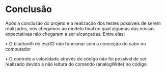 # Conclusão

Após a conclusão do projeto e a realização dos testes possíveis de serem realizados, nós chegamos ao modelo final no qual algumas das nossas expectativas não chegaram a ser alcançadas. Entre elas:

•	O bluetooth do esp32 não funcionar sem a conceção do cabo no computador

•	O controle a velocidade através do código não foi possível de ser realizado devido a não leitura do comando (analogWrite) no código
